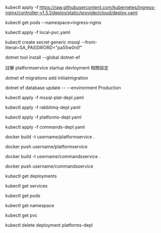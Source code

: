 
kubectl apply -f https://raw.githubusercontent.com/kubernetes/ingress-nginx/controller-v1.5.1/deploy/static/provider/cloud/deploy.yaml

kubectl get pods --namespace=ingress-nginx

kubectl apply -f local-pvc.yaml

kubectl create secret generic mssql --from-literal=SA_PASSWORD="pa55w0rd!"

dotnet tool install --global dotnet-ef

註解 platformservice startup devloyment 相關設定

dotnet ef migrations add initialmigration

dotnet ef database update -- --environment Production

kubectl apply -f mssql-plat-depl.yaml

kubectl apply -f rabbitmq-depl.yaml

kubectl apply -f platforms-depl.yaml

kubectl apply -f commands-depl.yaml

docker build -t username/platformservice .

docker push username/platformservice

docker build -t username/commandsservice .

docker push username/commandsservice

kubectl get deployments

kubectl get services

kubectl get pods

kubectl get namespace

kubectl get pvc

kubectl delete deployment platforms-depl